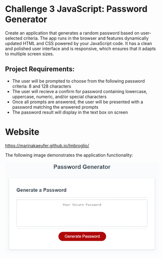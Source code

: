 # Challenge 3 JavaScript: Password Generator

Create an application that generates a random password based on user-selected criteria. The app runs in the browser and features dynamically updated HTML and CSS powered by your JavaScript code. It has a clean and polished user interface and is responsive, which ensures that it adapts to multiple screen sizes.


## Project Requirements:

- The user will be prompted to choose from the following password criteria: 8 and 128 characters
- The user will recieve a confirm for password containing lowercase, uppercase, numeric, and/or special characters
- Once all prompts are answered, the user will be presented with a password matching the answered prompts
- The password result will display in the text box on screen


# Website
https://marinakaeufer.github.io/Imbroglio/



The following image demonstrates the application functionality:

![An app window with the label Password Generator, an input field labeled Your Secure Password, and a Generate Password button.](./Assets/03-javascript-homework-demo.png) 

